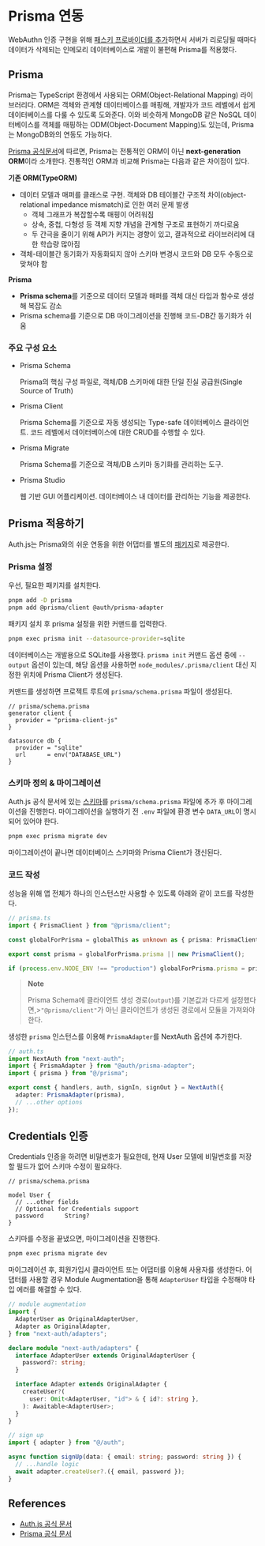 # Prisma 연동

WebAuthn 인증 구현을 위해 [패스키 프로바이더를 추가](./webauthn.md)하면서 서버가 리로딩될 때마다 데이터가 삭제되는 인메모리 데이터베이스로 개발이 불편해 Prisma를 적용했다.

## Prisma

Prisma는 TypeScript 환경에서 사용되는 ORM(Object-Relational Mapping) 라이브러리다. ORM은 객체와 관계형 데이터베이스를 매핑해, 개발자가 코드 레벨에서 쉽게 데이터베이스를 다룰 수 있도록 도와준다. 이와 비슷하게 MongoDB 같은 NoSQL 데이터베이스를 객체를 매핑하는 ODM(Object-Document Mapping)도 있는데, Prisma는 MongoDB와의 연동도 가능하다.

[Prisma 공식문서](https://www.prisma.io/docs/orm/overview/prisma-in-your-stack/is-prisma-an-orm)에 따르면, Prisma는 전통적인 ORM이 아닌 **next-generation ORM**이라 소개한다. 전통적인 ORM과 비교해 Prisma는 다음과 같은 차이점이 있다.

**기존 ORM(TypeORM)**

- 데이터 모델과 매퍼를 클래스로 구현. 객체와 DB 테이블간 구조적 차이(object-relational impedance mismatch)로 인한 여러 문제 발생
  - 객체 그래프가 복잡할수록 매핑이 어려워짐
  - 상속, 중첩, 다형성 등 객체 지향 개념을 관계형 구조로 표현하기 까다로움
  - 두 간극을 줄이기 위해 API가 커지는 경향이 있고, 결과적으로 라이브러리에 대한 학습량 많아짐
- 객체-테이블간 동기화가 자동화되지 않아 스키마 변경시 코드와 DB 모두 수동으로 맞쳐야 함

**Prisma**

- **Prisma schema**를 기준으로 데이터 모델과 매퍼를 객체 대신 타입과 함수로 생성해 복잡도 감소
- Prisma schema를 기준으로 DB 마이그레이션을 진행해 코드-DB간 동기화가 쉬움

### 주요 구성 요소

- Prisma Schema

  Prisma의 핵심 구성 파일로, 객체/DB 스키마에 대한 단일 진실 공급원(Single Source of Truth)

- Prisma Client

  Prisma Schema를 기준으로 자동 생성되는 Type-safe 데이터베이스 클라이언트. 코드 레벨에서 데이터베이스에 대한 CRUD를 수행할 수 있다.

- Prisma Migrate

  Prisma Schema를 기준으로 객체/DB 스키마 동기화를 관리하는 도구.

- Prisma Studio

  웹 기반 GUI 어플리케이션. 데이터베이스 내 데이터를 관리하는 기능을 제공한다.

## Prisma 적용하기

Auth.js는 Prisma와의 쉬운 연동을 위한 어댑터를 별도의 [패키지](https://authjs.dev/getting-started/adapters/prisma)로 제공한다.

### Prisma 설정

우선, 필요한 패키지를 설치한다.

```bash
pnpm add -D prisma
pnpm add @prisma/client @auth/prisma-adapter
```

패키지 설치 후 prisma 설정을 위한 커맨드를 입력한다.

```bash
pnpm exec prisma init --datasource-provider=sqlite
```

데이터베이스는 개발용으로 SQLite를 사용했다. `prisma init` 커맨드 옵션 중에 `--output` 옵션이 있는데, 해당 옵션을 사용하면 `node_modules/.prisma/client` 대신 지정한 위치에 Prisma Client가 생성된다.

커맨드를 생성하면 프로젝트 루트에 `prisma/schema.prisma` 파일이 생성된다.

```prisma
// prisma/schema.prisma
generator client {
  provider = "prisma-client-js"
}

datasource db {
  provider = "sqlite"
  url      = env("DATABASE_URL")
}
```

### 스키마 정의 & 마이그레이션

Auth.js 공식 문서에 있는 [스키마](https://authjs.dev/getting-started/adapters/prisma#schema)를 `prisma/schema.prisma` 파일에 추가 후 마이그레이션을 진행한다. 마이그레이션을 실행하기 전 `.env` 파일에 환경 변수 `DATA_URL`이 명시되어 있어야 한다.

```bash
pnpm exec prisma migrate dev
```

마이그레이션이 끝나면 데이터베이스 스키마와 Prisma Client가 갱신된다.

### 코드 작성

성능을 위해 앱 전체가 하나의 인스턴스만 사용할 수 있도록 아래와 같이 코드를 작성한다.

```ts
// prisma.ts
import { PrismaClient } from "@prisma/client";

const globalForPrisma = globalThis as unknown as { prisma: PrismaClient };

export const prisma = globalForPrisma.prisma || new PrismaClient();

if (process.env.NODE_ENV !== "production") globalForPrisma.prisma = prisma;
```

> **Note**
>
> Prisma Schema에 클라이언트 생성 경로(`output`)를 기본값과 다르게 설정했다면,>`"@prisma/client"`가 아닌 클라이언트가 생성된 경로에서 모듈을 가져와야 한다.

생성한 `prisma` 인스턴스를 이용해 `PrismaAdapter`를 NextAuth 옵션에 추가한다.

```ts
// auth.ts
import NextAuth from "next-auth";
import { PrismaAdapter } from "@auth/prisma-adapter";
import { prisma } from "@/prisma";

export const { handlers, auth, signIn, signOut } = NextAuth({
  adapter: PrismaAdapter(prisma),
  // ...other options
});
```

## Credentials 인증

Credentials 인증을 하려면 비밀번호가 필요한데, 현재 User 모델에 비밀번호를 저장할 필드가 없어 스키마 수정이 필요하다.

```prisma
// prisma/schema.prisma

model User {
  // ...other fields
  // Optional for Credentials support
  password      String?
}
```

스키마를 수정을 끝냈으면, 마이그레이션을 진행한다.

```bash
pnpm exec prisma migrate dev
```

마이그레이션 후, 회원가입시 클라이언트 또는 어댑터를 이용해 사용자를 생성한다. 어댑터를 사용할 경우 Module Augmentation을 통해 `AdapterUser` 타입을 수정해야 타입 에러를 해결할 수 있다.

```ts
// module augmentation
import {
  AdapterUser as OriginalAdapterUser,
  Adapter as OriginalAdapter,
} from "next-auth/adapters";

declare module "next-auth/adapters" {
  interface AdapterUser extends OriginalAdapterUser {
    password?: string;
  }

  interface Adapter extends OriginalAdapter {
    createUser?(
      user: Omit<AdapterUser, "id"> & { id?: string },
    ): Awaitable<AdapterUser>;
  }
}

// sign up
import { adapter } from "@/auth";

async function signUp(data: { email: string; password: string }) {
  // ...handle logic
  await adapter.createUser?.({ email, password });
}
```

## References

- [Auth.js 공식 문서](https://authjs.dev/getting-started/adapters/prisma)
- [Prisma 공식 문서](https://www.prisma.io/docs/)
